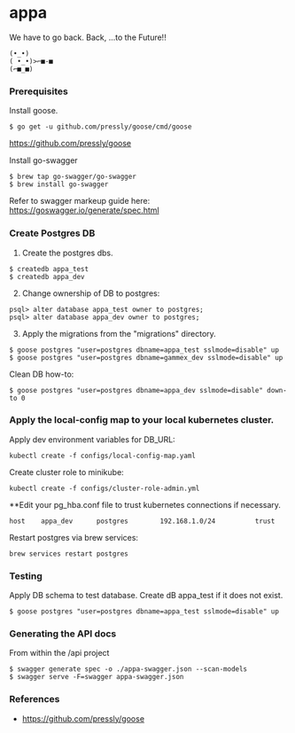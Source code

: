 # appa
We have to go back. Back, ...to the Future!!
```
(•_•)
( •_•)>⌐■-■
(⌐■_■)
```

### Prerequisites
Install goose. 
```
$ go get -u github.com/pressly/goose/cmd/goose
```
https://github.com/pressly/goose

Install go-swagger
```
$ brew tap go-swagger/go-swagger
$ brew install go-swagger
```
Refer to swagger markeup guide here: https://goswagger.io/generate/spec.html

### Create Postgres DB
1. Create the postgres dbs.
```
$ createdb appa_test
$ createdb appa_dev
```
2. Change ownership of DB to postgres:
```
psql> alter database appa_test owner to postgres;
psql> alter database appa_dev owner to postgres;
```
3. Apply the migrations from the "migrations" directory.
```
$ goose postgres "user=postgres dbname=appa_test sslmode=disable" up
$ goose postgres "user=postgres dbname=gammex_dev sslmode=disable" up
```

Clean DB how-to:
```
$ goose postgres "user=postgres dbname=appa_dev sslmode=disable" down-to 0 
```

### Apply the local-config map to your local kubernetes cluster. 
Apply dev environment variables for DB_URL:
```
kubectl create -f configs/local-config-map.yaml
```
Create cluster role to minikube:
```
kubectl create -f configs/cluster-role-admin.yml
```

**Edit your pg_hba.conf file to trust kubernetes connections if necessary. 
```
host    appa_dev      postgres        192.168.1.0/24          trust
```
Restart postgres via brew services:
```
brew services restart postgres
```


### Testing 
Apply DB schema to test database. Create dB appa_test if it does not exist. 

```
$ goose postgres "user=postgres dbname=appa_test sslmode=disable" up
```


### Generating the API docs
From within the /api project 
```
$ swagger generate spec -o ./appa-swagger.json --scan-models
$ swagger serve -F=swagger appa-swagger.json
```

### References 
* https://github.com/pressly/goose